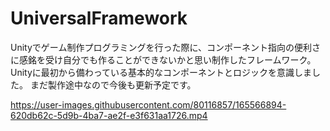 # UniversalFramework
Unityでゲーム制作プログラミングを行った際に、コンポーネント指向の便利さに感銘を受け自分でも作ることができないかと思い制作したフレームワーク。
Unityに最初から備わっている基本的なコンポーネントとロジックを意識しました。
まだ製作途中なので今後も更新予定です。





https://user-images.githubusercontent.com/80116857/165566894-620db62c-5d9b-4ba7-ae2f-e3f631aa1726.mp4

